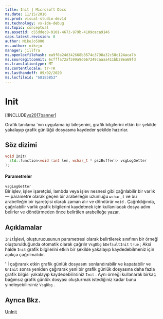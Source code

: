 ```yaml
---
title: Init | Microsoft Docs
ms.date: 11/15/2016
ms.prod: visual-studio-dev14
ms.technology: vs-ide-debug
ms.topic: conceptual
ms.assetid: c55ddec8-9101-4673-979b-4109caca9146
caps.latest.revision: 8
author: MikeJo5000
ms.author: mikejo
manager: jillfra
ms.openlocfilehash: ea9f8a24d342668b3574c3798a32c58c124aca7b
ms.sourcegitcommit: 6cfffa72af599a9d667249caaaa411bb28ea69fd
ms.translationtype: MT
ms.contentlocale: tr-TR
ms.lasthandoff: 09/02/2020
ms.locfileid: "68185853"
---
```

# <a name="init"></a>Init
[!INCLUDE[vs2017banner](../includes/vs2017banner.md)]

Grafik tanılama 'nın uygulama içi bileşenini, grafik bilgilerini etkin bir şekilde yakalayıp grafik günlüğü dosyasına kaydeder şekilde hazırlar.  
  
## <a name="syntax"></a>Söz dizimi  
  
```cpp  
void Init(  
  std::function<void (int len, wchar_t * pszBuffer)> vsgLogGetter  
);  
```  
  
#### <a name="parameters"></a>Parametreler  
 `vsgLogGetter`  
 Bir işlev, işlev işaretçisi, lambda veya işlev nesnesi gibi çağrılabilir bir varlık — parametre olarak geçen bir arabelleğin uzunluğu `wchar_t` ve bu arabelleğin bir işaretçisi olarak zaman alır ve döndürür `void` . Çağrıldığında, çağrılabilir varlık grafik bilgilerini kaydetmek için kullanılacak dosya adını belirler ve döndürmeden önce belirtilen arabelleğe yazar.  
  
## <a name="remarks"></a>Açıklamalar  
 `Init`İşlevi, oluşturucusunun parametresi olarak belirtilerek sınıfının bir örneği oluşturulduğunda otomatik olarak çağrılır `VsgDbg` `bDefaultInit` `true` ; Aksi halde `Init` grafik bilgilerini etkin bir şekilde yakalayıp kaydedebilmeniz için açıkça çağrılmalıdır.  
  
 ' İ çağırarak etkin grafik günlük dosyasını sonlandırabilir ve kapatabilir ve `UnInit` sonra yeniden çağırarak yeni bir grafik günlük dosyasına daha fazla grafik bilgisi yakalayıp kaydedebilirsiniz `Init` . Aynı örneği kullanarak birkaç bağımsız grafik günlük dosyası oluşturmak istediğiniz kadar bunu yineleyebilirsiniz `VsgDbg` .  
  
## <a name="see-also"></a>Ayrıca Bkz.  
 [UnInit](../debugger/init.md)
